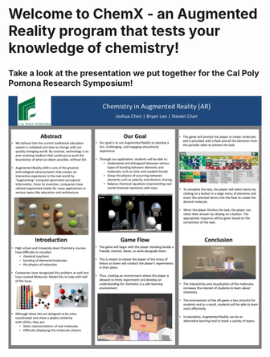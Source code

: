 # Welcome to ChemX - an Augmented Reality program that tests your knowledge of chemistry!





<h3 style="margin-top:30px 0;">Take a look at the presentation we put together for the Cal Poly Pomona Research Symposium!</h1> 
<a href=''><img alt='' src='Slide1.JPG' /></a>
